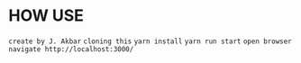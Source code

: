 # HOW USE
```create by J. Akbar```
```cloning this```
```yarn install```
```yarn run start```
```open browser navigate http://localhost:3000/```